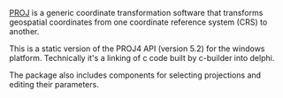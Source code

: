 [PROJ](https://proj.org) is a generic coordinate transformation software that transforms geospatial coordinates from one coordinate reference system (CRS) to another.

This is a static version of the PROJ4 API (version 5.2) for the windows platform.
Technically it's a linking of c code built by c-builder into delphi.

The package also includes components for selecting projections and editing their parameters.
